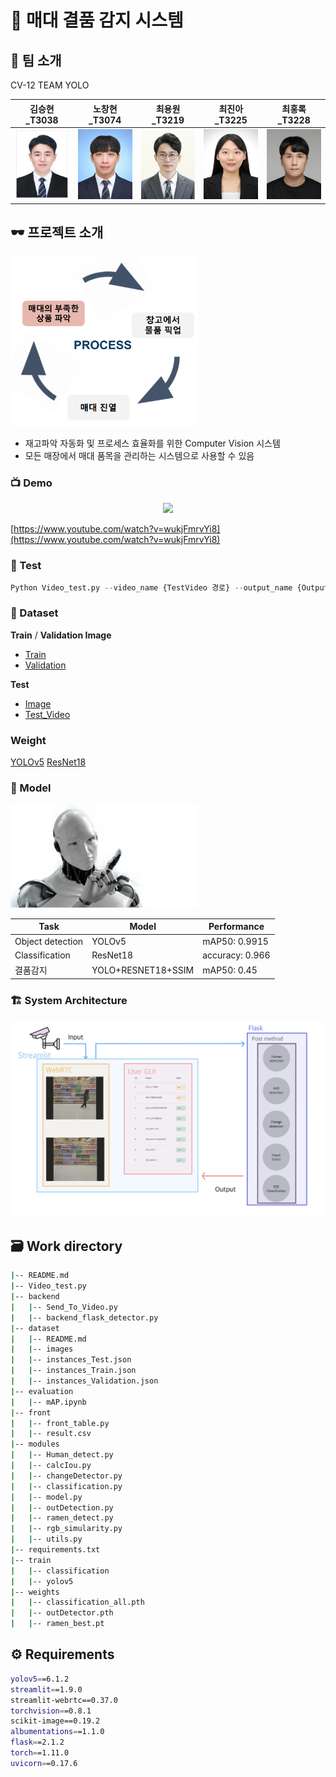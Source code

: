 # 🍜 매대 결품 감지 시스템

## 🤼 팀 소개

CV-12 TEAM YOLO


|김승현_T3038|노창현_T3074|최용원_T3219|최진아_T3225|최홍록_T3228|
|:-:|:-:|:-:|:-:|:-:|
|<a href="https://github.com/KimSeungHyun1217"><img src="imgs/KSH.jpg" width='300px'></a>|<a href="https://github.com/Rohchanghyun"><img src="imgs/NCH.jpg" width='300px'></a>|<a href="https://github.com/chldyddnjs"><img src="imgs/CYW.png" width='300px'></a>|<a href="https://github.com/mango-jina"><img src="imgs/CJA.jpg" width='300px'></a>|<a href="https://github.com/ChoiHongrok"><img src="imgs/CHR.jpg" width='300px'></a>|


## 🕶️ 프로젝트 소개

<img src="imgs/Untitled.png" width='300px'>

- 재고파악 자동화 및 프로세스 효율화를 위한 Computer Vision 시스템
- 모든 매장에서 매대 품목을 관리하는 시스템으로 사용할 수 있음

### 📺 Demo

<p align="center">
    <img src="imgs/demo.gif" width = "600px">
</p>

[https://www.youtube.com/watch?v=wukjFmrvYi8](https://www.youtube.com/watch?v=wukjFmrvYi8)

### 📝 Test

```python
Python Video_test.py --video_name {TestVideo 경로} --output_name {Output Video name}
```

### 📁 Dataset

**Train** / **Validation Image**

- [Train](https://drive.google.com/drive/folders/1ovW3LX2MdJcSPUlFFlB9IXNZWKJFzAdD?usp=sharing)
- [Validation](https://drive.google.com/drive/folders/1rymW4U1QRRV242O1o2wnktA7cUUt_Eqo?usp=sharing)

**Test**

- [Image](https://drive.google.com/drive/folders/1qmnL2lf2FHrFvSTaEln-eABApLqQfiPQ?usp=sharing)
- [Test_Video](https://drive.google.com/drive/folders/1bq-sye22NnQTo-bNx3IOmUKYyZrtXRLm?usp=sharing)

### Weight
[YOLOv5](https://drive.google.com/file/d/1pmJZ_5UbWJcqj6xGYBRorGtYFkHIhrt8/view?usp=sharing) 
[ResNet18](https://drive.google.com/file/d/1h1UMPfn0gm522343xg1XO2A6V4Veotjz/view?usp=sharing) 

### 🤔 Model

<img src="imgs/Untitled1.png" width='300px'>

| Task | Model | Performance |
| --- | --- | --- |
| Object detection | YOLOv5 | mAP50: 0.9915 |
| Classification | ResNet18 | accuracy: 0.966 |
| 결품감지 | YOLO+RESNET18+SSIM | mAP50: 0.45 |

### 🏗️ System Architecture

![KakaoTalk_20220603_201716217.jpg](imgs/KakaoTalk_20220603_201716217.jpg)

## 🗃️ Work directory

```bash
|-- README.md
|-- Video_test.py
|-- backend
|   |-- Send_To_Video.py
|   |-- backend_flask_detector.py
|-- dataset
|   |-- README.md
|   |-- images
|   |-- instances_Test.json
|   |-- instances_Train.json
|   |-- instances_Validation.json
|-- evaluation
|   |-- mAP.ipynb
|-- front
|   |-- front_table.py
|   |-- result.csv
|-- modules
|   |-- Human_detect.py
|   |-- calcIou.py
|   |-- changeDetector.py
|   |-- classification.py
|   |-- model.py
|   |-- outDetection.py
|   |-- ramen_detect.py
|   |-- rgb_simularity.py
|   |-- utils.py
|-- requirements.txt
|-- train
|   |-- classification
|   |-- yolov5
|-- weights
|   |-- classification_all.pth
|   |-- outDetector.pth
|   |-- ramen_best.pt
```

## ⚙️ Requirements

```bash
yolov5==6.1.2
streamlit==1.9.0
streamlit-webrtc==0.37.0
torchvision==0.8.1
scikit-image==0.19.2
albumentations==1.1.0
flask==2.1.2
torch==1.11.0
uvicorn==0.17.6
```
